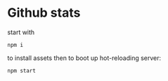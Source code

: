Github stats 
======

start with 

```
npm i
```

to install assets then to boot up hot-reloading server:

```
npm start
```


